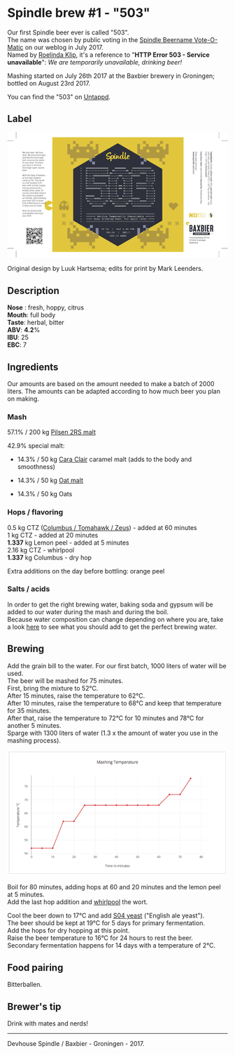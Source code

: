 # Spindle brew #1 - "503"

Our first Spindle beer ever is called "503".  
The name was chosen by public voting in the [Spindle Beername Vote-O-Matic](https://wearespindle.com/articles/spindle-presents-the-first-groninger-open-source-beer/) on our weblog in July 2017.  
Named by [Roelinda Klip](https://wearespindle.com/author/roelinda-klip/), it's a reference to "**HTTP Error 503 - Service unavailable**": *We are temporarily unavailable, drinking beer!*

Mashing started on July 26th 2017 at the Baxbier brewery in Groningen; bottled on August 23rd 2017.

You can find the "503" on [Untappd](https://untappd.com/b/devhouse-spindle-503/2215082).

## Label

![505 - label small](/images/503-label-small.png)

Original design by Luuk Hartsema; edits for print by Mark Leenders.

## Description

**Nose** : fresh, hoppy, citrus  
**Mouth**: full body  
**Taste**: herbal, bitter  
**ABV**: **4.2**%  
**IBU**: 25  
**EBC**: 7

## Ingredients

Our amounts are based on the amount needed to make a batch of 2000 liters. The amounts can be adapted according to how much beer you plan on making.

### Mash

57.1% / 200 kg [Pilsen 2RS malt](http://www.castlemalting.com/CastleMaltingMaltSpecification.asp?Command=QualityParameters2&SpecificationID=196&CropYear=2012&Language=English)

42.9% special malt:

* 14.3% / 50 kg [Cara Clair](http://www.castlemalting.com/CastleMaltingMaltSpecification.asp?Command=QualityParameters2&SpecificationID=232&CropYear=2012&Language=English) caramel malt (adds to the body and smoothness)

* 14.3% / 50 kg [Oat malt](http://www.castlemalting.com/CastleMaltingMaltSpecification.asp?Command=QualityParameters2&SpecificationID=218&CropYear=2012&Language=English)

* 14.3% / 50 kg Oats

### Hops / flavoring

0.5 kg CTZ ([Columbus / Tomahawk / Zeus](http://freshops.com/shop/hop/bittering-hop/ctz-hop/)) - added at 60 minutes  
1 kg CTZ - added at 20 minutes  
**1.337** kg Lemon peel - added at 5 minutes  
2.16 kg CTZ - whirlpool  
**1.337** kg Columbus - dry hop

Extra additions on the day before bottling: orange peel

### Salts / acids

In order to get the right brewing water, baking soda and gypsum will be added to our water during the mash and during the boil.  
Because water composition can change depending on where you are, take a look [here](http://howtobrew.com/book/section-3/understanding-the-mash-ph/using-salts-for-brewing-water-adjustment) to see what you should add to get the perfect brewing water.

## Brewing

Add the grain bill to the water. For our first batch, 1000 liters of water will be used.  
The beer will be mashed for 75 minutes.  
First, bring the mixture to 52°C.  
After 15 minutes, raise the temperature to 62°C.  
After 10 minutes, raise the temperature to 68°C and keep that temperature for 35 minutes.  
After that, raise the temperature to 72°C for 10 minutes and 78°C for another 5 minutes.  
Sparge with 1300 liters of water (1.3 x the amount of water you use in the mashing process).

![Mashing Temperature graph](/images/503-mashing-temperature-graph.png)

Boil for 80 minutes, adding hops at 60 and 20 minutes and the lemon peel at 5 minutes.  
Add the last hop addition and [whirlpool](https://www.experimentalbrew.com/experiments/hop-whirlpool-does-steeping-lower-temperature-improve-final-hop-character) the wort.

Cool the beer down to 17°C and add [S04 yeast](http://www.northernbrewer.com/safale-s-04-whitbread) ("English ale yeast").  
The beer should be kept at 19°C for 5 days for primary fermentation.  
Add the hops for dry hopping at this point.  
Raise the beer temperature to 16°C for 24 hours to rest the beer.  
Secondary fermentation happens for 14 days with a temperature of 2°C.

## Food pairing

Bitterballen.

## Brewer's tip

Drink with mates and nerds!

---
Devhouse Spindle / Baxbier - Groningen - 2017.
